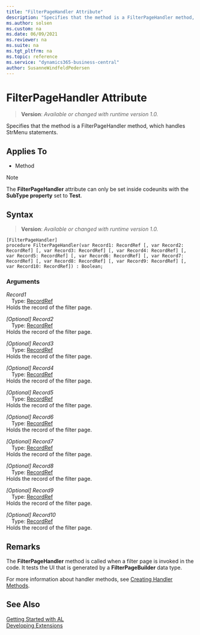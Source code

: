 ```yaml
---
title: "FilterPageHandler Attribute"
description: "Specifies that the method is a FilterPageHandler method, which handles StrMenu statements."
ms.author: solsen
ms.custom: na
ms.date: 06/09/2021
ms.reviewer: na
ms.suite: na
ms.tgt_pltfrm: na
ms.topic: reference
ms.service: "dynamics365-business-central"
author: SusanneWindfeldPedersen
---
```

[//]: # (START>DO_NOT_EDIT)
[//]: # (IMPORTANT:Do not edit any of the content between here and the END>DO_NOT_EDIT.)
[//]: # (Any modifications should be made in the .xml files in the ModernDev repo.)

# FilterPageHandler Attribute
> **Version**: _Available or changed with runtime version 1.0._

Specifies that the method is a FilterPageHandler method, which handles StrMenu statements.


## Applies To

- Method

> [!NOTE]
> The **FilterPageHandler** attribute can only be set inside codeunits with the **SubType property** set to **Test**.

## Syntax

> **Version**: _Available or changed with runtime version 1.0._

```
[FilterPageHandler]
procedure FilterPageHandler(var Record1: RecordRef [, var Record2: RecordRef] [, var Record3: RecordRef] [, var Record4: RecordRef] [, var Record5: RecordRef] [, var Record6: RecordRef] [, var Record7: RecordRef] [, var Record8: RecordRef] [, var Record9: RecordRef] [, var Record10: RecordRef]) : Boolean;
```

### Arguments
*Record1*  
&emsp;Type: [RecordRef](../methods-auto/recordref/recordref-data-type.md)  
Holds the record of the filter page.


*[Optional] Record2*  
&emsp;Type: [RecordRef](../methods-auto/recordref/recordref-data-type.md)  
Holds the record of the filter page.


*[Optional] Record3*  
&emsp;Type: [RecordRef](../methods-auto/recordref/recordref-data-type.md)  
Holds the record of the filter page.


*[Optional] Record4*  
&emsp;Type: [RecordRef](../methods-auto/recordref/recordref-data-type.md)  
Holds the record of the filter page.


*[Optional] Record5*  
&emsp;Type: [RecordRef](../methods-auto/recordref/recordref-data-type.md)  
Holds the record of the filter page.


*[Optional] Record6*  
&emsp;Type: [RecordRef](../methods-auto/recordref/recordref-data-type.md)  
Holds the record of the filter page.


*[Optional] Record7*  
&emsp;Type: [RecordRef](../methods-auto/recordref/recordref-data-type.md)  
Holds the record of the filter page.


*[Optional] Record8*  
&emsp;Type: [RecordRef](../methods-auto/recordref/recordref-data-type.md)  
Holds the record of the filter page.


*[Optional] Record9*  
&emsp;Type: [RecordRef](../methods-auto/recordref/recordref-data-type.md)  
Holds the record of the filter page.


*[Optional] Record10*  
&emsp;Type: [RecordRef](../methods-auto/recordref/recordref-data-type.md)  
Holds the record of the filter page.


[//]: # (IMPORTANT: END>DO_NOT_EDIT)

## Remarks

The **FilterPageHandler** method is called when a filter page is invoked in the code. It tests the UI that is generated by a **FilterPageBuilder** data type. 

For more information about handler methods, see [Creating Handler Methods](../devenv-creating-handler-methods.md).

## See Also  
[Getting Started with AL](../devenv-get-started.md)  
[Developing Extensions](../devenv-dev-overview.md)  
